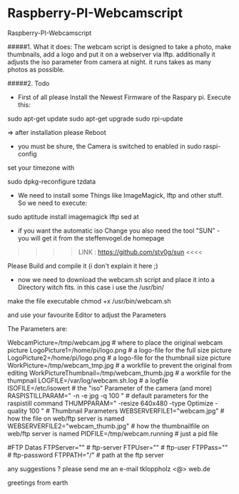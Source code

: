 Raspberry-PI-Webcamscript
=========================

Raspberry-PI-Webcamscript

#####1. What it does: 
	The webcam script is designed to take a photo, make thumbnails, add a logo and put it on a webserver via lftp.
	additionally it adjusts the iso parameter from camera at night. it runs takes as many photos as possible. 
	

#####2. Todo 
- First of all please Install the Newest Firmware of the Raspary pi. Execute this:

sudo apt-get update
sudo apt-get upgrade
sudo rpi-update

=> after installation please Reboot

- you must be shure, the Camera is switched to enabled in 
sudo raspi-config

set your timezone with

sudo dpkg-reconfigure tzdata 

- We need to install some Things like ImageMagick, lftp and other stuff. So we need to execute:

sudo aptitude install imagemagick lftp sed at 

- if you want the automatic iso Change you also need the tool "SUN" - you will get it from the steffenvogel.de homepage
>>>> LINK :  https://github.com/stv0g/sun   <<<<

Please Build and compile it (i don't explain it here ;)

- now we need to download the webcam.sh script and place it into a Directory witch fits. in this case i use the /usr/bin/

make the file executable
	chmod +x /usr/bin/webcam.sh

and use your favourite Editor to adjust the Parameters

The Parameters are:
		
WebcamPicture=/tmp/webcam.jpg								# where to place the original webcam picture
LogoPicture1=/home/pi/logo.png								# a logo-file for the full size picture
LogoPicture2=/home/pi/logo.png								# a logo-file for the thumbnail size picture
WorkPicture=/tmp/webcam_tmp.jpg								# a workfile to prevent the original from editing 
WorkPictureThumbnail=/tmp/webcam_thumb.jpg					# a workfile for the thumpnail 
LOGFILE=/var/log/webcam.sh.log								# a logfile
ISOFILE=/etc/isowert										# the "iso" Parameter of the camera (and more)
RASPISTILLPARAM=" -n -e jpg -q 100 "						# default parameters for the raspistill command 
THUMPPARAM=" -resize 640x480 -type Optimize -quality 100 "	# Thumbnail Parameters 
WEBSERVERFILE1="webcam.jpg"									# how the file on web/ftp server is named
WEBSERVERFILE2="webcam_thumb.jpg"							# how the thumbnailfile on web/ftp server is named
PIDFILE=/tmp/webcam.running									# just a pid file

#FTP Datas
FTPServer=""												# ftp-server
FTPUser=""													# ftp-user
FTPPass=""													# ftp-password 
FTPPATH="/"													#  path at the ftp server 




any suggestions ? please send me an e-mail tkloppholz <@> web.de

greetings from earth

